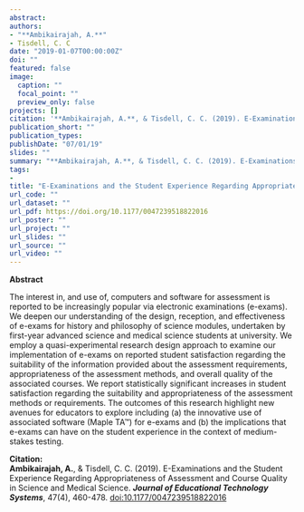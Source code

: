 ```yaml
---
abstract: 
authors:
- "**Ambikairajah, A.**"
- Tisdell, C. C
date: "2019-01-07T00:00:00Z"
doi: ""
featured: false
image:
  caption: ""
  focal_point: ""
  preview_only: false
projects: []
citation: '**Ambikairajah, A.**, & Tisdell, C. C. (2019). E-Examinations and the Student Experience Regarding Appropriateness of Assessment and Course Quality in Science and Medical Science. ***Journal of Educational Technology Systems***, 47(4), 460-478. [doi:10.1177/0047239518822016](https://doi.org/10.1177/0047239518822016)'
publication_short: ""
publication_types:
publishDate: "07/01/19"
slides: ""
summary: "**Ambikairajah, A.**, & Tisdell, C. C. (2019). E-Examinations and the Student Experience Regarding Appropriateness of Assessment and Course Quality in Science and Medical Science. ***Journal of Educational Technology Systems***, 47(4), 460-478. [doi:10.1177/0047239518822016](https://doi.org/10.1177/0047239518822016)"
tags:
- 
title: "E-Examinations and the Student Experience Regarding Appropriateness of Assessment and Course Quality in Science and Medical Science"
url_code: ""
url_dataset: ""
url_pdf: https://doi.org/10.1177/0047239518822016
url_poster: ""
url_project: ""
url_slides: ""
url_source: ""
url_video: ""
---
```

**Abstract**   

The interest in, and use of, computers and software for assessment is reported to be increasingly popular via electronic examinations (e-exams). We deepen our understanding of the design, reception, and effectiveness of e-exams for history and philosophy of science modules, undertaken by first-year advanced science and medical science students at university. We employ a quasi-experimental research design approach to examine our implementation of e-exams on reported student satisfaction regarding the suitability of the information provided about the assessment requirements, appropriateness of the assessment methods, and overall quality of the associated courses. We report statistically significant increases in student satisfaction regarding the suitability and appropriateness of the assessment methods or requirements. The outcomes of this research highlight new avenues for educators to explore including (a) the innovative use of associated software (Maple TA™) for e-exams and (b) the implications that e-exams can have on the student experience in the context of medium-stakes testing.    

**Citation:**    
**Ambikairajah, A.**, & Tisdell, C. C. (2019). E-Examinations and the Student Experience Regarding Appropriateness of Assessment and Course Quality in Science and Medical Science. ***Journal of Educational Technology Systems***, 47(4), 460-478. [doi:10.1177/0047239518822016](https://doi.org/10.1177/0047239518822016)